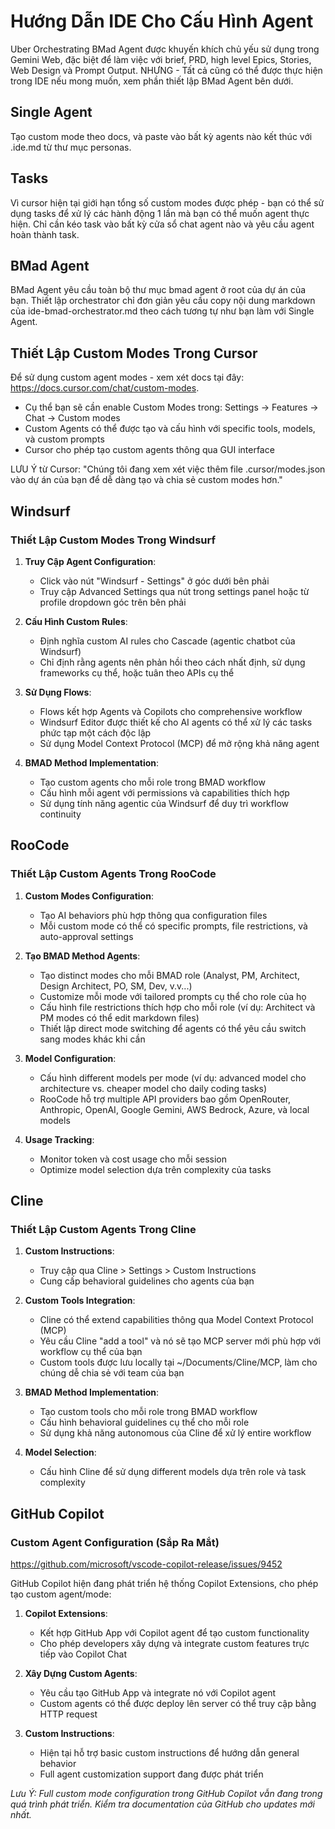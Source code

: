 # Hướng Dẫn IDE Cho Cấu Hình Agent

Uber Orchestrating BMad Agent được khuyến khích chủ yếu sử dụng trong Gemini Web, đặc biệt để làm việc với brief, PRD, high level Epics, Stories, Web Design và Prompt Output. NHƯNG - Tất cả cũng có thể được thực hiện trong IDE nếu mong muốn, xem phần thiết lập BMad Agent bên dưới.

## Single Agent

Tạo custom mode theo docs, và paste vào bất kỳ agents nào kết thúc với .ide.md từ thư mục personas.

## Tasks

Vì cursor hiện tại giới hạn tổng số custom modes được phép - bạn có thể sử dụng tasks để xử lý các hành động 1 lần mà bạn có thể muốn agent thực hiện. Chỉ cần kéo task vào bất kỳ cửa sổ chat agent nào và yêu cầu agent hoàn thành task.

## BMad Agent

BMad Agent yêu cầu toàn bộ thư mục bmad agent ở root của dự án của bạn. Thiết lập orchestrator chỉ đơn giản yêu cầu copy nội dung markdown của ide-bmad-orchestrator.md theo cách tương tự như bạn làm với Single Agent.

## Thiết Lập Custom Modes Trong Cursor

Để sử dụng custom agent modes - xem xét docs tại đây: https://docs.cursor.com/chat/custom-modes.

- Cụ thể bạn sẽ cần enable Custom Modes trong: Settings → Features → Chat → Custom modes
- Custom Agents có thể được tạo và cấu hình với specific tools, models, và custom prompts
- Cursor cho phép tạo custom agents thông qua GUI interface

LƯU Ý từ Cursor: "Chúng tôi đang xem xét việc thêm file .cursor/modes.json vào dự án của bạn để dễ dàng tạo và chia sẻ custom modes hơn."

## Windsurf

### Thiết Lập Custom Modes Trong Windsurf

1. **Truy Cập Agent Configuration**:

   - Click vào nút "Windsurf - Settings" ở góc dưới bên phải
   - Truy cập Advanced Settings qua nút trong settings panel hoặc từ profile dropdown góc trên bên phải

2. **Cấu Hình Custom Rules**:

   - Định nghĩa custom AI rules cho Cascade (agentic chatbot của Windsurf)
   - Chỉ định rằng agents nên phản hồi theo cách nhất định, sử dụng frameworks cụ thể, hoặc tuân theo APIs cụ thể

3. **Sử Dụng Flows**:

   - Flows kết hợp Agents và Copilots cho comprehensive workflow
   - Windsurf Editor được thiết kế cho AI agents có thể xử lý các tasks phức tạp một cách độc lập
   - Sử dụng Model Context Protocol (MCP) để mở rộng khả năng agent

4. **BMAD Method Implementation**:
   - Tạo custom agents cho mỗi role trong BMAD workflow
   - Cấu hình mỗi agent với permissions và capabilities thích hợp
   - Sử dụng tính năng agentic của Windsurf để duy trì workflow continuity

## RooCode

### Thiết Lập Custom Agents Trong RooCode

1. **Custom Modes Configuration**:

   - Tạo AI behaviors phù hợp thông qua configuration files
   - Mỗi custom mode có thể có specific prompts, file restrictions, và auto-approval settings

2. **Tạo BMAD Method Agents**:

   - Tạo distinct modes cho mỗi BMAD role (Analyst, PM, Architect, Design Architect, PO, SM, Dev, v.v...)
   - Customize mỗi mode với tailored prompts cụ thể cho role của họ
   - Cấu hình file restrictions thích hợp cho mỗi role (ví dụ: Architect và PM modes có thể edit markdown files)
   - Thiết lập direct mode switching để agents có thể yêu cầu switch sang modes khác khi cần

3. **Model Configuration**:

   - Cấu hình different models per mode (ví dụ: advanced model cho architecture vs. cheaper model cho daily coding tasks)
   - RooCode hỗ trợ multiple API providers bao gồm OpenRouter, Anthropic, OpenAI, Google Gemini, AWS Bedrock, Azure, và local models

4. **Usage Tracking**:
   - Monitor token và cost usage cho mỗi session
   - Optimize model selection dựa trên complexity của tasks

## Cline

### Thiết Lập Custom Agents Trong Cline

1. **Custom Instructions**:

   - Truy cập qua Cline > Settings > Custom Instructions
   - Cung cấp behavioral guidelines cho agents của bạn

2. **Custom Tools Integration**:

   - Cline có thể extend capabilities thông qua Model Context Protocol (MCP)
   - Yêu cầu Cline "add a tool" và nó sẽ tạo MCP server mới phù hợp với workflow cụ thể của bạn
   - Custom tools được lưu locally tại ~/Documents/Cline/MCP, làm cho chúng dễ chia sẻ với team của bạn

3. **BMAD Method Implementation**:

   - Tạo custom tools cho mỗi role trong BMAD workflow
   - Cấu hình behavioral guidelines cụ thể cho mỗi role
   - Sử dụng khả năng autonomous của Cline để xử lý entire workflow

4. **Model Selection**:
   - Cấu hình Cline để sử dụng different models dựa trên role và task complexity

## GitHub Copilot

### Custom Agent Configuration (Sắp Ra Mắt)

https://github.com/microsoft/vscode-copilot-release/issues/9452

GitHub Copilot hiện đang phát triển hệ thống Copilot Extensions, cho phép tạo custom agent/mode:

1. **Copilot Extensions**:

   - Kết hợp GitHub App với Copilot agent để tạo custom functionality
   - Cho phép developers xây dựng và integrate custom features trực tiếp vào Copilot Chat

2. **Xây Dựng Custom Agents**:

   - Yêu cầu tạo GitHub App và integrate nó với Copilot agent
   - Custom agents có thể được deploy lên server có thể truy cập bằng HTTP request

3. **Custom Instructions**:
   - Hiện tại hỗ trợ basic custom instructions để hướng dẫn general behavior
   - Full agent customization support đang được phát triển

_Lưu Ý: Full custom mode configuration trong GitHub Copilot vẫn đang trong quá trình phát triển. Kiểm tra documentation của GitHub cho updates mới nhất._